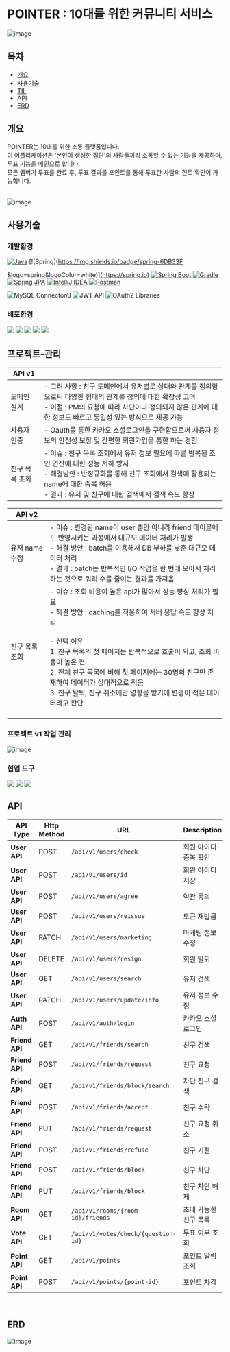 # POINTER : 10대를 위한 커뮤니티 서비스
![image](https://github.com/12hyeon/Pointer_Advance/assets/67951802/6d7a0b6d-777d-4eb6-ad8f-cdbad1ea4e53)


## 목차
- [개요](#개요)
- [사용기술](#사용기술)
- [TIL](#프로젝트-관리)
- [API](#API)
- [ERD](#ERD)



## 개요

POINTER는 10대를 위한 소통 플랫폼입니다. <br>
이 어플리케이션은 '본인이 생성한 집단'의 사람들끼리 소통할 수 있는 기능을 제공하며, 투표 기능을 메인으로 합니다.<br>
모든 멤버가 투표를 완료 후, 투표 결과를 포인트를 통해 투표한 사람의 힌트 확인이 가능합니다.<br>
<br/>

![image](https://github.com/12hyeon/Pointer_Advance/assets/67951802/9edaa87f-332c-4074-af4b-bdf3a6e18c70)


## 사용기술

### 개발환경

[![Java](https://img.shields.io/badge/java-007396?&logo=java&logoColor=white)](https://www.java.com)
[![Spring](https://img.shields.io/badge/spring-6DB33F

&logo=spring&logoColor=white)](https://spring.io)
[![Spring Boot](https://img.shields.io/badge/Spring_boot-6DB33F?&logo=Spring%20boot&logoColor=white)](https://spring.io/projects/spring-boot)
[![Gradle](https://img.shields.io/badge/gradle-02303A?&logo=gradle&logoColor=white)](https://gradle.org)
[![Spring JPA](https://img.shields.io/badge/Spring%20JPA-6DB33F?&logo=Spring%20JPA&logoColor=white)](https://spring.io/projects/spring-data-jpa)
[![IntelliJ IDEA](https://img.shields.io/badge/intellijidea-000000?&logo=intellij%20idea&logoColor=white)](https://www.jetbrains.com/idea)
[![Postman](https://img.shields.io/badge/postman-FF6C37?&logo=postman&logoColor=white)](https://www.postman.com)
<br>

![MySQL Connector/J](https://img.shields.io/badge/MySQL%20Connector%2FJ-8.0.33-lightgrey)
![JWT API](https://img.shields.io/badge/JWT--API-0.11.2-blue)
![OAuth2 Libraries](https://img.shields.io/badge/OAuth2%20Libraries-3.1.0-informational)

### 배포환경
<img src="https://img.shields.io/badge/aws-232F3E?&logo=amazonaws&logoColor=white"> <img src="https://img.shields.io/badge/ec2-FF9900?&logo=amazonec2&logoColor=white">
<img src="https://img.shields.io/badge/rds-527FFF?&logo=amazonrds&logoColor=white"> <img src="https://img.shields.io/badge/beanstalk-232F3E?&logo=awselasticbeanstalk&logoColor=white"> <img src="https://img.shields.io/badge/github-181717?&logo=github&logoColor=white">

## 프로젝트-관리
| API v1 |                          |
| -------|--------------------------|
| 도메인 설계 | - 고려 사항 : 친구 도메인에서 유저별로 상대와 관계를 정의함으로써 다양한 형태의 관계를 정의에 대한 확장성 고려<br>- 이점 : PM의 요청에 따라 차단이나 정의되지 않은 관계에 대한 정보도 빠르고 통일성 있는 방식으로 제공 가능 |
| 사용자 인증 | - Oauth를 통한 카카오 소셜로그인을 구현함으로써 사용자 정보의 안전성 보장 및 간편한 회원가입을 통한 하는 경험 |
| 친구 목록 조회 | - 이슈 : 친구 목록 조회에서 유저 정보 필요에 따른 반복된 조인 연산에 대한 성능 저하 방지<br>- 해결방안 : 반정규화를 통해 친구 조회에서 검색에 활용되는 name에 대한 중복 허용<br>- 결과 : 유저 및 친구에 대한 검색에서 검색 속도 향상 |

| API v2 |                          |
| -------|--------------------------|
| 유저 name 수정 | - 이슈 : 변경된 name이 user 뿐만 아니라 friend 테이블에도 반영시키는 과정에서 대규모 데이터 처리가 발생<br>- 해결 방안 : batch를 이용해서 DB 부하를 낮춘 대규모 데이터 처리<br>- 결과 : batch는 반복적인 I/O 작업을 한 번에 모아서 처리하는 것으로 쿼리 수를 줄이는 결과를 가져옴 |
| 친구 목록 조회 | - 이슈 : 조회 비용이 높은 api가 많아서 성능 향상 처리가 필요<br>- 해결 방안 : caching를 적용하여 서버 응답 속도 향상 처리<br><br>- 선택 이유 <br> 1. 친구 목록의 첫 페이지는 반복적으로 호출이 되고, 조회 비용이 높은 편<br>  2. 전체 친구 목록에 비해 첫 페이지에는 30명의 친구만 존재하여 데이터가 상대적으로 적음<br>  3. 친구 탈퇴, 친구 취소에만 영향을 받기에 변경이 적은 데이터라고 판단<br><br> |

### 프로젝트 v1 작업 관리
  ![image](https://github.com/12hyeon/Pointer_Advance/assets/67951802/1d90d0b2-3cbe-4dda-9acd-0906c1e46fd9)
</br>

### 협업 도구
<img src="https://img.shields.io/badge/discord-4A154B?&logo=discord&logoColor=white"> <img src="https://img.shields.io/badge/notion-000000?&logo=notion&logoColor=white"> <img src="https://img.shields.io/badge/zep-25c3d1?&logo=zep&logoColor=white">
</br>

## API

| API Type | Http Method| URL                         | Description    |
|----------|-------------|-----------------------------|----------------|
| **User API** | POST | `/api/v1/users/check`                   | 회원 아이디 중복 확인      |
| **User API** | POST | `/api/v1/users/id`                   | 회원 아이디 저장      | 
| **User API** | POST | `/api/v1/users/agree`                   | 약관 동의      | 
| **User API** | POST | `/api/v1/users/reissue`                   | 토큰 재발급      | 
| **User API**| PATCH | `/api/v1/users/marketing`                  | 마케팅 정보 수정           |
| **User API**| DELETE | `/api/v1/users/resign`                  | 회원 탈퇴           |
| **User API**| GET | `/api/v1/users/search`          | 유저 검색    |
| **User API**| PATCH | `/api/v1/users/update/info`          | 유저 정보 수정    |
| **Auth API**| POST | `/api/v1/auth/login`                  | 카카오 소셜 로그인           |
| **Friend API**| GET | `/api/v1/friends/search`          | 친구 검색    |
| **Friend API**| POST | `/api/v1/friends/request`          | 친구 요청    |
| **Friend API**| GET | `/api/v1/friends/block/search`          | 차단 친구 검색    |
| **Friend API**| POST | `/api/v1/friends/accept`          | 친구 수락    |
| **Friend API**| PUT | `/api/v1/friends/request`          | 친구 요청 취소    |
| **Friend API**| POST | `/api/v1/friends/refuse`          | 친구 거절    |
| **Friend API**| POST | `/api/v1/friends/block`          | 친구 차단    |
| **Friend API**| PUT | `/api/v1/friends/block`          | 친구 차단 해체   |
| **Room API**| GET | `/api/v1/rooms/{room-id}/friends`          | 초대 가능한 친구 목록   |
| **Vote API**| GET | `/api/v1/votes/check/{question-id}`          | 투표 여부 조회   |
| **Point API**| GET | `/api/v1/points`          | 포인트 알림 조회   |
| **Point API**| POST | `/api/v1/points/{point-id}`          | 포인트 차감   |
</br>

## ERD
![image](https://github.com/12hyeon/Pointer_Advance/assets/67951802/674666e1-b8d1-40bc-a2ee-1c168298e2cd)
</br>